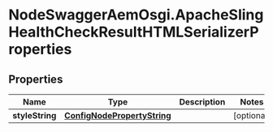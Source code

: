 # NodeSwaggerAemOsgi.ApacheSlingHealthCheckResultHTMLSerializerProperties

## Properties
Name | Type | Description | Notes
------------ | ------------- | ------------- | -------------
**styleString** | [**ConfigNodePropertyString**](ConfigNodePropertyString.md) |  | [optional] 


